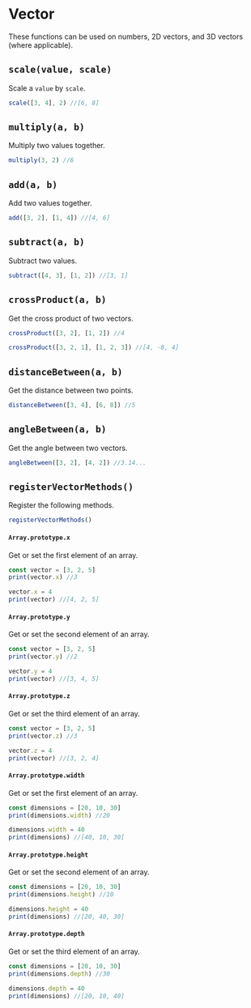 # Vector

These functions can be used on numbers, 2D vectors, and 3D vectors (where applicable).

## `scale(value, scale)`

Scale a `value` by `scale`.

```javascript
scale([3, 4], 2) //[6, 8]
```

## `multiply(a, b)`

Multiply two values together.

```javascript
multiply(3, 2) //6
```

## `add(a, b)`

Add two values together.

```javascript
add([3, 2], [1, 4]) //[4, 6]
```

## `subtract(a, b)`

Subtract two values.

```javascript
subtract([4, 3], [1, 2]) //[3, 1]
```

## `crossProduct(a, b)`

Get the cross product of two vectors.

```javascript
crossProduct([3, 2], [1, 2]) //4
```

```javascript
crossProduct([3, 2, 1], [1, 2, 3]) //[4, -8, 4]
```

## `distanceBetween(a, b)`

Get the distance between two points.

```javascript
distanceBetween([3, 4], [6, 8]) //5
```

## `angleBetween(a, b)`

Get the angle between two vectors.

```javascript
angleBetween([3, 2], [4, 2]) //3.14...
```

## `registerVectorMethods()`

Register the following methods.

```javascript
registerVectorMethods()
```

#### `Array.prototype.x`

Get or set the first element of an array.

```javascript
const vector = [3, 2, 5]
print(vector.x) //3

vector.x = 4
print(vector) //[4, 2, 5]
```

#### `Array.prototype.y`

Get or set the second element of an array.

```javascript
const vector = [3, 2, 5]
print(vector.y) //2

vector.y = 4
print(vector) //[3, 4, 5]
```

#### `Array.prototype.z`

Get or set the third element of an array.

```javascript
const vector = [3, 2, 5]
print(vector.z) //3

vector.z = 4
print(vector) //[3, 2, 4]
```

#### `Array.prototype.width`

Get or set the first element of an array.

```javascript
const dimensions = [20, 10, 30]
print(dimensions.width) //20

dimensions.width = 40
print(dimensions) //[40, 10, 30]
```

#### `Array.prototype.height`

Get or set the second element of an array.

```javascript
const dimensions = [20, 10, 30]
print(dimensions.height) //10

dimensions.height = 40
print(dimensions) //[20, 40, 30]
```

#### `Array.prototype.depth`

Get or set the third element of an array.

```javascript
const dimensions = [20, 10, 30]
print(dimensions.depth) //30

dimensions.depth = 40
print(dimensions) //[20, 10, 40]
```
